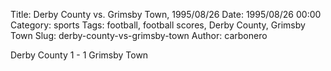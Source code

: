 Title: Derby County vs. Grimsby Town, 1995/08/26
Date: 1995/08/26 00:00
Category: sports
Tags: football, football scores, Derby County, Grimsby Town
Slug: derby-county-vs-grimsby-town
Author: carbonero


Derby County 1 - 1 Grimsby Town
